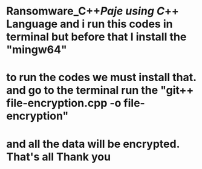 # Ransomware_C++_Paje using C_++ Language and i run this codes in terminal but before that I install the "mingw64"
# to run the codes we must install that. and go to the terminal run the "git++ file-encryption.cpp -o file-encryption"
 # and all the data will be encrypted. That's all Thank you
